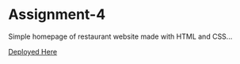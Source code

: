 # Assignment-4
Simple homepage of restaurant website made with HTML and CSS...

[Deployed Here](https://foodvilla.netlify.app/)

